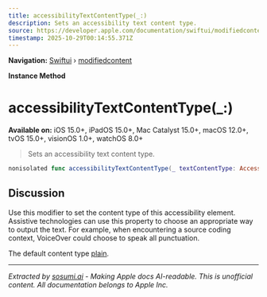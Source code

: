 ```yaml
---
title: accessibilityTextContentType(_:)
description: Sets an accessibility text content type.
source: https://developer.apple.com/documentation/swiftui/modifiedcontent/accessibilitytextcontenttype(_:)
timestamp: 2025-10-29T00:14:55.371Z
---
```


**Navigation:** [Swiftui](/documentation/swiftui) › [modifiedcontent](/documentation/swiftui/modifiedcontent)

**Instance Method**

# accessibilityTextContentType(_:)

**Available on:** iOS 15.0+, iPadOS 15.0+, Mac Catalyst 15.0+, macOS 12.0+, tvOS 15.0+, visionOS 1.0+, watchOS 8.0+

> Sets an accessibility text content type.

```swift
nonisolated func accessibilityTextContentType(_ textContentType: AccessibilityTextContentType) -> ModifiedContent<Content, Modifier>
```

## Discussion

Use this modifier to set the content type of this accessibility element. Assistive technologies can use this property to choose an appropriate way to output the text. For example, when encountering a source coding context, VoiceOver could choose to speak all punctuation.

The default content type [plain](/documentation/swiftui/accessibilitytextcontenttype/plain).

---

*Extracted by [sosumi.ai](https://sosumi.ai) - Making Apple docs AI-readable.*
*This is unofficial content. All documentation belongs to Apple Inc.*
